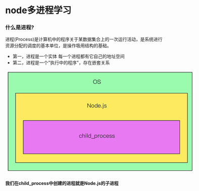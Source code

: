 # node多进程学习

### 什么是进程?

进程(Process)是计算机中的程序关于某数据集合上的一次运行活动，是系统进行资源分配的调度的基本单位，是操作吸用结构的基础。

* 第一，进程是一个实体 每一个进程都有它自己的地址空间
* 第二，进程是一个"执行中的程序"，存在嵌套关系

<div style="width:600px;text-align: left">
  <img src="../images/framework/process_1.png" />
</div>

#### 我们在child_process中创建的进程就是Node.js的子进程
